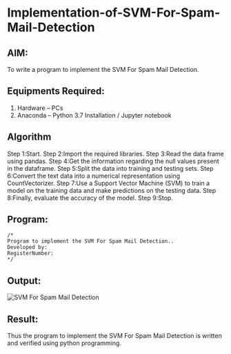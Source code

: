 # Implementation-of-SVM-For-Spam-Mail-Detection

## AIM:
To write a program to implement the SVM For Spam Mail Detection.

## Equipments Required:
1. Hardware – PCs
2. Anaconda – Python 3.7 Installation / Jupyter notebook

## Algorithm
Step 1:Start.
Step 2:Import the required libraries.
Step 3:Read the data frame using pandas.
Step 4:Get the information regarding the null values present in the dataframe. 
Step 5:Split the data into training and testing sets.
Step 6:Convert the text data into a numerical representation using CountVectorizer. 
Step 7:Use a Support Vector Machine (SVM) to train a model on the training data and make predictions on the testing data.
Step 8:Finally, evaluate the accuracy of the model.
Step 9:Stop. 

## Program:
```.
/*
Program to implement the SVM For Spam Mail Detection..
Developed by: 
RegisterNumber:  
*/
```

## Output:
![SVM For Spam Mail Detection](sam.png)


## Result:
Thus the program to implement the SVM For Spam Mail Detection is written and verified using python programming.
